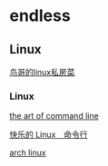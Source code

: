 # endless

## Linux
[鸟哥的linux私房菜](http://cn.linux.vbird.org/linux_basic/0110whatislinux.php)

### Linux
[the art of command line](https://github.com/jlevy/the-art-of-command-line/blob/master/README-zh.md)

[快乐的 Linux　命令行](https://github.com/billie66/TLCL)

[arch linux](https://wiki.archlinux.org/index.php/Installation_guide)
